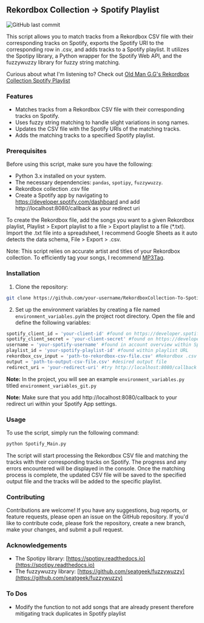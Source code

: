 ## Rekordbox Collection -> Spotify Playlist

![GitHub last commit](https://img.shields.io/github/last-commit/oldman-gg/Rekordbox-Spotify-URI-Finder)

This script allows you to match tracks from a Rekordbox CSV file with their corresponding tracks on Spotify, exports the Spotify URI to the corresponding row in .csv, and adds tracks to a Spotify playlist. It utilizes the Spotipy library, a Python wrapper for the Spotify Web API, and the fuzzywuzzy library for fuzzy string matching.

Curious about what I'm listening to?  Check out
[Old Man G.G's Rekordbox Collection Spotify Playlist](https://open.spotify.com/playlist/0OC6SFLZ1RQ10WGwCkGRG9)
### Features
- Matches tracks from a Rekordbox CSV file with their corresponding tracks on Spotify.
- Uses fuzzy string matching to handle slight variations in song names.
- Updates the CSV file with the Spotify URIs of the matching tracks.
- Adds the matching tracks to a specified Spotify playlist.

### Prerequisites
Before using this script, make sure you have the following:

- Python 3.x installed on your system.
- The necessary dependencies: `pandas`, `spotipy`, `fuzzywuzzy`.
- Rekordbox collection .csv file
- Create a Spotify app by navigating to https://developer.spotify.com/dashboard and add http://localhost:8080/callback as your redirect uri

To create the Rekordbox file, add the songs you want to a given Rekordbox playlist, Playlist > Export playlist to a file > Export playlist to a file (*.txt).
Import the .txt file into a spreadsheet, I recommend Google Sheets as it auto detects the data schema, File > Export > .csv.  
  
Note: This script relies on accurate artist and titles of your Rekordbox collection.  To efficiently tag your songs, I recommend [MP3Tag](https://www.mp3tag.de/).

### Installation
1. Clone the repository:

```bash
git clone https://github.com/your-username/RekordboxCollection-To-SpotifyPlaylist.git
```

2. Set up the environment variables by creating a file named `environment_variables.py`in the project root directory. Open the file and define the following variables:
```python
spotify_client_id = 'your-client-id' #found on https://developer.spotify.com/
spotify_client_secret = 'your-client-secret' #found on https://developer.spotify.com/
username = 'your-spotify-username' #found in account overview within Spotify profile
playlist_id = 'your-spotify-playlist-id' #found within playlist URL
rekordbox_csv_input = 'path-to-rekordbox-csv-file.csv' #Rekordbox .csv
output = 'path-to-output-csv-file.csv' #desired output file
redirect_uri = 'your-redirect-uri' #try http://localhost:8080/callback
```
**Note:** In the project, you will see an example `environment_variables.py` titled `environment_variables_git.py`

**Note:** Make sure that you add http://localhost:8080/callback to your redirect uri within your Spotify App settings.

### Usage
To use the script, simply run the following command:
```bash
python Spotify_Main.py
```
The script will start processing the Rekordbox CSV file and matching the tracks with their corresponding tracks on Spotify. The progress and any errors encountered will be displayed in the console. Once the matching process is complete, the updated CSV file will be saved to the specified output file and the tracks will be added to the specific playlist.
### Contributing

Contributions are welcome! If you have any suggestions, bug reports, or feature requests, please open an issue on the GitHub repository. If you'd like to contribute code, please fork the repository, create a new branch, make your changes, and submit a pull request.

### Acknowledgements

- The Spotipy library: [https://spotipy.readthedocs.io](https://spotipy.readthedocs.io)
- The fuzzywuzzy library: [https://github.com/seatgeek/fuzzywuzzy](https://github.com/seatgeek/fuzzywuzzy)

### To Dos
- Modify the function to not add songs that are already present therefore mitigating track duplicates in Spotify playlist
